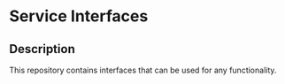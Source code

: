 # Service Interfaces

## Description
This repository contains interfaces that can be used for any functionality.

